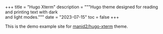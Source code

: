 +++
title = "Hugo Xterm"
description = """Hugo theme designed for reading and printing text with dark \
and light modes."""
date = "2023-07-15"
toc = false
+++

This is the demo example site for [manid2/hugo-xterm][1] theme.

[1]: https://github.com/manid2/hugo-xterm
